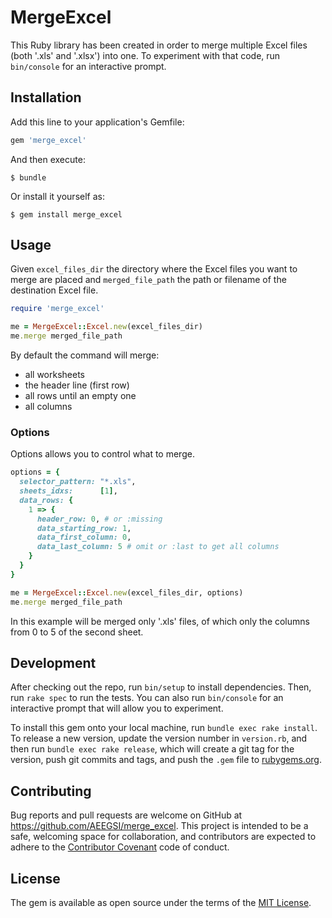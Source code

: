# MergeExcel

This Ruby library has been created in order to merge multiple Excel files (both '.xls' and '.xlsx') into one.
To experiment with that code, run `bin/console` for an interactive prompt.


## Installation

Add this line to your application's Gemfile:

```ruby
gem 'merge_excel'
```

And then execute:

    $ bundle

Or install it yourself as:

    $ gem install merge_excel

## Usage

Given `excel_files_dir` the directory where the Excel files you want to merge are placed and `merged_file_path` the path or filename of the destination Excel file.


```ruby
require 'merge_excel'

me = MergeExcel::Excel.new(excel_files_dir)
me.merge merged_file_path
```
By default the command will merge:
- all worksheets
- the header line (first row)
- all rows until an empty one
- all columns

### Options

Options allows you to control what to merge.

```ruby
options = {
  selector_pattern: "*.xls",
  sheets_idxs:      [1],
  data_rows: {
    1 => {
      header_row: 0, # or :missing
      data_starting_row: 1,
      data_first_column: 0,
      data_last_column: 5 # omit or :last to get all columns
    }
  }
}

me = MergeExcel::Excel.new(excel_files_dir, options)
me.merge merged_file_path
```

In this example will be merged only '.xls' files, of which only the columns from 0 to 5 of the second sheet.




## Development

After checking out the repo, run `bin/setup` to install dependencies. Then, run `rake spec` to run the tests. You can also run `bin/console` for an interactive prompt that will allow you to experiment.

To install this gem onto your local machine, run `bundle exec rake install`. To release a new version, update the version number in `version.rb`, and then run `bundle exec rake release`, which will create a git tag for the version, push git commits and tags, and push the `.gem` file to [rubygems.org](https://rubygems.org).

## Contributing

Bug reports and pull requests are welcome on GitHub at https://github.com/AEEGSI/merge_excel. This project is intended to be a safe, welcoming space for collaboration, and contributors are expected to adhere to the [Contributor Covenant](contributor-covenant.org) code of conduct.


## License

The gem is available as open source under the terms of the [MIT License](http://opensource.org/licenses/MIT).
